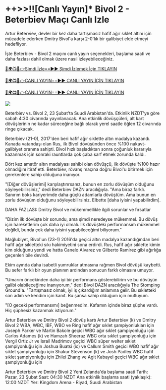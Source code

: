 # ++>>!![Canlı Yayın]* Bivol 2 - Beterbiev Maçı Canlı Izle #

Artur Beterviev, devler bir kez daha tartışmasız hafif ağır sıklet altını için mücadele ederken Dmitry Bivol'a karşı 2-0'lık bir galibiyet elde etmeyi hedefliyor.

İşte Beterbiev - Bivol 2 maçını canlı yayın seçenekleri, başlama saati ve daha fazlası dahil olmak üzere nasıl izleyebileceğiniz.

[🔴🌍📺📱👉Şimdi İzle==►► Şimdi İzlemek İçin TIKLAYIN](https://t.co/ek0bR5EwtU)

[🔴🌍📺📱👉CANLI YAYIN==►► CANLI YAYIN İÇİN TIKLAYIN](https://t.co/ek0bR5EwtU)

[🔴🌍📺📱👉CANLI YAYIN==►► CANLI YAYIN İÇİN TIKLAYIN](https://t.co/ek0bR5EwtU)

<a href="https://t.co/ek0bR5EwtU" rel="nofollow" data-target="animated-image.originalLink"><img src="https://camo.githubusercontent.com/1be82823e85778f8a57db5ea2a2e46822e8721e5be32dc31a466a7df3bb16d49/68747470733a2f2f636c6173736963616c7363686f6f6c6f6662616c6c65746c692e636f6d2f6e686b2f72676273727465672e676966" data-canonical-src="https://classicalschoolofballetli.com/nhk/rgbsrteg.gif" style="max-width: 100%; display: inline-block;" data-target="animated-image.originalImage"></a>

Beterbiev vs. Bivol 2, 23 Şubat'ta Suudi Arabistan'da. Etkinlik NZDT'ye göre sabah 4:30 civarında yayınlanacak. Ana etkinlik dövüşçüleri, alt kart dövüşlerinin ne kadar süreceğine bağlı olarak yerel saatle öğlen 12 civarında ringe çıkacak.

Beterbiev (21-0), 2017'den beri hafif ağır sıklette altın madalya kazandı. Kanada vatandaşı olan Rus, ilk Bivol dövüşünden önce %100 nakavt-galibiyet oranına sahipti. Bivol hızlı başladıktan sonra çoğunluk kararıyla kazanmak için sonraki rauntlarda çok çaba sarf etmek zorunda kaldı.

Dört kez amatör altın madalyası sahibi olan dövüşçü, ilk dövüşte %100 hazır olmadığını itiraf etti. Beterbiev, rövanş maçına doğru Bivol'u bitirmek için gerekenlere sahip olduğuna inanıyor.

"[Diğer dövüşlerimi] karşılaştırırsanız, bunun en zorlu dövüşüm olduğunu söyleyebilirsiniz," dedi Beterbiev DAZN aracılığıyla. "Ama biraz farklı. Sanırım boks kariyerimde daha güçlü adamlarla dövüştüm. Ama bunun en zorlu dövüşüm olduğunu söyleyebilirsiniz. Elbette [daha iyisini yapabilirdim].

DAHA FAZLASI: Dmitry Bivol ve mükemmellikle ilgili sorunlar ve fırsatlar

"Dizim ilk dövüşte bir sorundu, ama şimdi neredeyse mükemmel. Bu dövüş için hareketlerim çok daha iyi olmalı. İlk dövüşteki performansım mükemmel değildi, bunda çok daha iyisini yapabileceğimi biliyorum."

Mağlubiyet, Bivol'un (23-1) 2016'da geçici altın madalya kazandığından beri hafif ağır sıkletteki sıkı hakimiyetini sona erdirdi. Rus, hafif ağır sıklette kimin kim olduğunu yendi ve hatta Canelo Alvarez ve Gilberto Ramirez gibi ağırlığa geçenleri bile devirdi.

Ekim ayında daha isabetli yumruklar atmasına rağmen Bivol dövüşü kaybetti. Bu sefer farklı bir oyun planının ardından sonucun farklı olmasını umuyor.

"Umarım öncekinden daha iyi bir performans gösterebilirim ve bu dövüşün galibi olabileceğime inanıyorum," dedi Bivol DAZN aracılığıyla The Stomping Ground'a. "Tartışmasız olmak, iyi iş çıkardığım anlamına gelir. Bu sıkletteki son adım ve kendim için kanıt. Bu şansa sahip olduğum için mutluyum.

"[O geceki performansımı] beğenmedim. Kafamın içinde biraz şüphe vardı. Hiç şüphesiz kazanmak istiyorum."

Artur Beterbiev ve Dmitry Bivol 2 dövüş kartı Artur Beterbiev (k) ve Dmitry Bivol 2 WBA, WBC, IBF, WBO ve Ring hafif ağır sıklet şampiyonlukları için Joseph Parker ve Martin Bakole geçici WBO ağır sıklet şampiyonluğu için Carlos Adames (k) ve Hamzah Sheeraz WBC orta sıklet şampiyonluğu için Vergil Ortiz Jr ve Israil Madrimov geçici WBC süper welter sıklet şampiyonluğu için Joshua Buatsi (ic) ve Callum Smith geçici WBO hafif ağır sıklet şampiyonluğu için Shakur Stevenson (k) ve Josh Padley WBC hafif sıklet şampiyonluğu için Zhilei Zhang ve Agit Kabayel geçici WBC ağır sıklet şampiyonluğu için

Artur Beterbiev ve Dmitry Bivol 2 Yeni Zelanda'da başlama saati Tarih: Pazar, 23 Şubat Saat: 04:30 NZDT Ana etkinlik başlama saati (yaklaşık): 12:00 NZDT Yer: Kingdom Arena - Riyad, Suudi Arabistan
